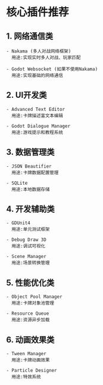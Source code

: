 # 核心插件推荐

## 1. 网络通信类

```plaintext
- Nakama (多人对战网络框架)
  用途:实现实时多人对战、玩家匹配
  
- Godot Websocket (如果不使用Nakama)
  用途:实现基础的网络通信
```

## 2. UI开发类

```plaintext
- Advanced Text Editor
  用途:卡牌描述富文本编辑
  
- Godot Dialogue Manager
  用途:游戏提示和教程系统
```

## 3. 数据管理类

```plaintext
- JSON Beautifier
  用途:卡牌数据配置管理
  
- SQLite
  用途:本地数据存储
```

## 4. 开发辅助类

```plaintext
- GDUnit4
  用途:单元测试框架
  
- Debug Draw 3D
  用途:调试可视化
  
- Scene Manager
  用途:场景转换管理
```

## 5. 性能优化类

```plaintext
- Object Pool Manager
  用途:卡牌对象池管理
  
- Resource Queue
  用途:资源异步加载
```

## 6. 动画效果类

```plaintext
- Tween Manager
  用途:卡牌动画效果
  
- Particle Designer
  用途:特效系统
```

